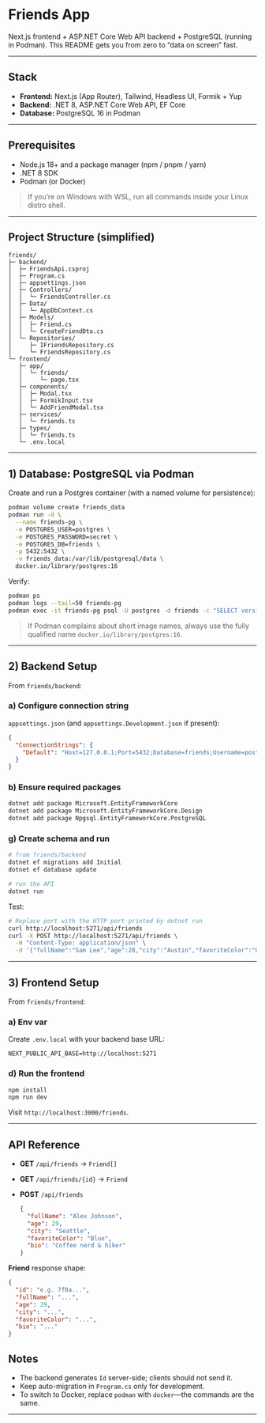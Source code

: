 # Friends App

Next.js frontend + ASP.NET Core Web API backend + PostgreSQL (running in Podman). This README gets you from zero to “data on screen” fast.

---

## Stack

* **Frontend:** Next.js (App Router), Tailwind, Headless UI, Formik + Yup
* **Backend:** .NET 8, ASP.NET Core Web API, EF Core
* **Database:** PostgreSQL 16 in Podman

---

## Prerequisites

* Node.js 18+ and a package manager (npm / pnpm / yarn)
* .NET 8 SDK
* Podman (or Docker)

> If you’re on Windows with WSL, run all commands inside your Linux distro shell.

---

## Project Structure (simplified)

```
friends/
├─ backend/
│  ├─ FriendsApi.csproj
│  ├─ Program.cs
│  ├─ appsettings.json
│  ├─ Controllers/
│  │  └─ FriendsController.cs
│  ├─ Data/
│  │  └─ AppDbContext.cs
│  ├─ Models/
│  │  ├─ Friend.cs
│  │  └─ CreateFriendDto.cs
│  └─ Repositories/
│     ├─ IFriendsRepository.cs
│     └─ FriendsRepository.cs
└─ frontend/
   ├─ app/
   │  └─ friends/
   │     └─ page.tsx
   ├─ components/
   │  ├─ Modal.tsx
   │  ├─ FormikInput.tsx
   │  └─ AddFriendModal.tsx
   ├─ services/
   │  └─ friends.ts
   ├─ types/
   │  └─ friends.ts
   └─ .env.local
```

---

## 1) Database: PostgreSQL via Podman

Create and run a Postgres container (with a named volume for persistence):

```bash
podman volume create friends_data
podman run -d \
  --name friends-pg \
  -e POSTGRES_USER=postgres \
  -e POSTGRES_PASSWORD=secret \
  -e POSTGRES_DB=friends \
  -p 5432:5432 \
  -v friends_data:/var/lib/postgresql/data \
  docker.io/library/postgres:16
```

Verify:

```bash
podman ps
podman logs --tail=50 friends-pg
podman exec -it friends-pg psql -U postgres -d friends -c "SELECT version();"
```

> If Podman complains about short image names, always use the fully qualified name `docker.io/library/postgres:16`.

---

## 2) Backend Setup

From `friends/backend`:

### a) Configure connection string

`appsettings.json` (and `appsettings.Development.json` if present):

```json
{
  "ConnectionStrings": {
    "Default": "Host=127.0.0.1;Port=5432;Database=friends;Username=postgres;Password=secret"
  }
}
```

### b) Ensure required packages

```bash
dotnet add package Microsoft.EntityFrameworkCore
dotnet add package Microsoft.EntityFrameworkCore.Design
dotnet add package Npgsql.EntityFrameworkCore.PostgreSQL
```

### g) Create schema and run

```bash
# from friends/backend
dotnet ef migrations add Initial
dotnet ef database update

# run the API
dotnet run
```

Test:

```bash
# Replace port with the HTTP port printed by dotnet run
curl http://localhost:5271/api/friends
curl -X POST http://localhost:5271/api/friends \
  -H "Content-Type: application/json" \
  -d '{"fullName":"Sam Lee","age":28,"city":"Austin","favoriteColor":"Orange","bio":"Climber"}'
```

---

## 3) Frontend Setup

From `friends/frontend`:

### a) Env var

Create `.env.local` with your backend base URL:

```
NEXT_PUBLIC_API_BASE=http://localhost:5271

```

### d) Run the frontend

```bash
npm install
npm run dev
```

Visit `http://localhost:3000/friends`.

---

## API Reference

* **GET** `/api/friends` → `Friend[]`
* **GET** `/api/friends/{id}` → `Friend`
* **POST** `/api/friends`

  ```json
  {
    "fullName": "Alex Johnson",
    "age": 29,
    "city": "Seattle",
    "favoriteColor": "Blue",
    "bio": "Coffee nerd & hiker"
  }
  ```

**Friend** response shape:

```json
{
  "id": "e.g. 7f0a...",
  "fullName": "...",
  "age": 29,
  "city": "...",
  "favoriteColor": "...",
  "bio": "..."
}
```

## Notes

* The backend generates `Id` server-side; clients should not send it.
* Keep auto-migration in `Program.cs` only for development.
* To switch to Docker, replace `podman` with `docker`—the commands are the same.

---
